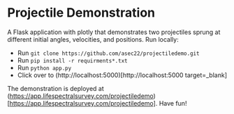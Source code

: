 # Projectile Demonstration
A Flask application with plotly that demonstrates two projectiles sprung at different initial angles, velocities, and positions.  Run locally:
+ Run `git clone https://github.com/asec22/projectiledemo.git`
+ Run `pip install -r requirments*.txt`
+ Run `python app.py`
+ Click over to (http://localhost:5000)[http://localhost:5000 target=_blank]

The demonstration is deployed at (https://app.lifespectralsurvey.com/projectiledemo)[https://app.lifespectralsurvey.com/projectiledemo]. Have fun!
